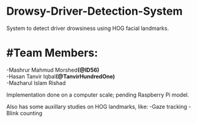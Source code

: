 # Drowsy-Driver-Detection-System
System to detect driver drowsiness using HOG facial landmarks.

<h1>#Team Members:</h1>
<div>
 -Mashrur Mahmud Morshed<b>(@ID56)</b><br>
 -Hasan Tanvir Iqbal<b>(@TanvirHundredOne)</b><br>
-Mazharul Islam Rishad<br>
 </div>

Implementation done on a computer scale; pending Raspberry Pi model.<br>

Also has some auxillary studies on HOG landmarks, like:
-Gaze tracking
-Blink counting
